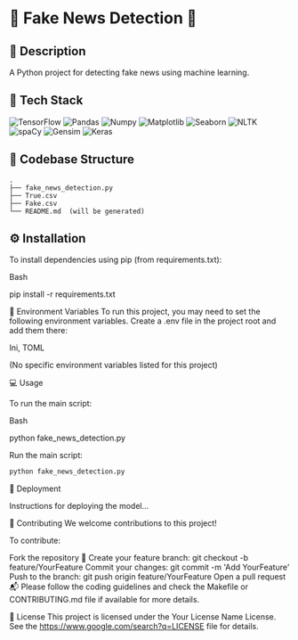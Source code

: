 # 🌟 Fake News Detection 🌟

## 📝 Description
A Python project for detecting fake news using machine learning.


## 🚀 Tech Stack


![TensorFlow](URL_to_tensorflow_icon) 
![Pandas](URL_to_pandas_icon) 
![Numpy](URL_to_numpy_icon) 
![Matplotlib](URL_to_matplotlib_icon) 
![Seaborn](URL_to_seaborn_icon) 
![NLTK](URL_to_nltk_icon) 
![spaCy](URL_to_spacy_icon) 
![Gensim](URL_to_gensim_icon) 
![Keras](URL_to_keras_icon) 



## 📂 Codebase Structure


    .
    ├── fake_news_detection.py
    ├── True.csv
    ├── Fake.csv
    └── README.md  (will be generated)
    



## ⚙️ Installation


To install dependencies using pip (from requirements.txt):

Bash

pip install -r requirements.txt




🔐 Environment Variables
To run this project, you may need to set the following environment variables. Create a .env file in the project root and add them there:

Ini, TOML



(No specific environment variables listed for this project)


💻 Usage

To run the main script:

Bash

python fake_news_detection.py



Run the main script:
```bash
python fake_news_detection.py
```


🚀 Deployment

Instructions for deploying the model...




🤝 Contributing
We welcome contributions to this project!

To contribute:

Fork the repository 🍴
Create your feature branch: git checkout -b feature/YourFeature
Commit your changes: git commit -m 'Add YourFeature'
Push to the branch: git push origin feature/YourFeature
Open a pull request 📬
Please follow the coding guidelines and check the Makefile or CONTRIBUTING.md file if available for more details.

📄 License
This project is licensed under the Your License Name License. See the https://www.google.com/search?q=LICENSE file for details.

